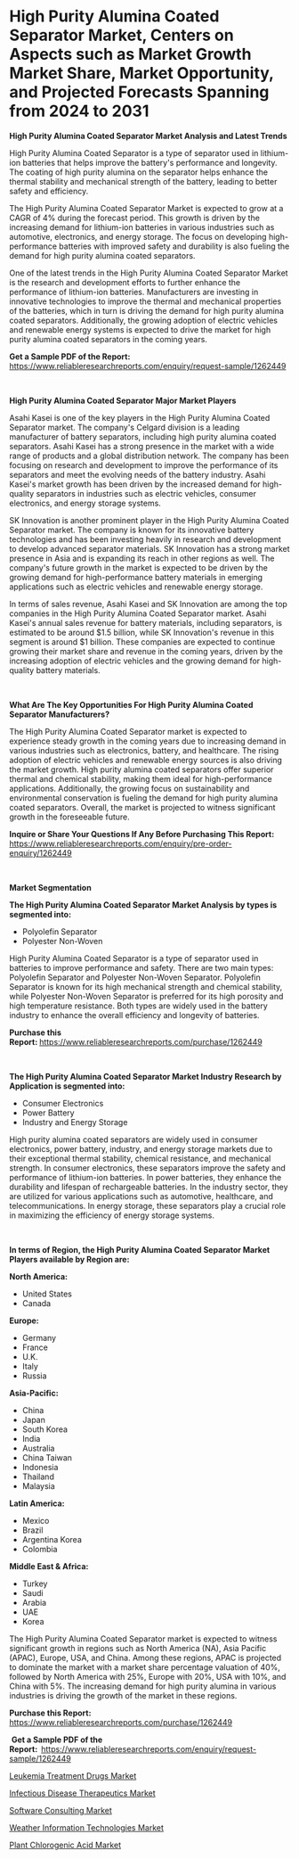 <p><h1>High Purity Alumina Coated Separator Market, Centers on Aspects such as Market Growth Market Share, Market Opportunity, and Projected Forecasts Spanning from 2024 to 2031</h1></p><p><strong>High Purity Alumina Coated Separator Market Analysis and Latest Trends</strong></p>
<p><p>High Purity Alumina Coated Separator is a type of separator used in lithium-ion batteries that helps improve the battery's performance and longevity. The coating of high purity alumina on the separator helps enhance the thermal stability and mechanical strength of the battery, leading to better safety and efficiency.</p><p>The High Purity Alumina Coated Separator Market is expected to grow at a CAGR of 4% during the forecast period. This growth is driven by the increasing demand for lithium-ion batteries in various industries such as automotive, electronics, and energy storage. The focus on developing high-performance batteries with improved safety and durability is also fueling the demand for high purity alumina coated separators.</p><p>One of the latest trends in the High Purity Alumina Coated Separator Market is the research and development efforts to further enhance the performance of lithium-ion batteries. Manufacturers are investing in innovative technologies to improve the thermal and mechanical properties of the batteries, which in turn is driving the demand for high purity alumina coated separators. Additionally, the growing adoption of electric vehicles and renewable energy systems is expected to drive the market for high purity alumina coated separators in the coming years.</p></p>
<p><strong>Get a Sample PDF of the Report:&nbsp;</strong> <a href="https://www.reliableresearchreports.com/enquiry/request-sample/1262449">https://www.reliableresearchreports.com/enquiry/request-sample/1262449</a></p>
<p>&nbsp;</p>
<p><strong>High Purity Alumina Coated Separator Major Market Players</strong></p>
<p><p>Asahi Kasei is one of the key players in the High Purity Alumina Coated Separator market. The company's Celgard division is a leading manufacturer of battery separators, including high purity alumina coated separators. Asahi Kasei has a strong presence in the market with a wide range of products and a global distribution network. The company has been focusing on research and development to improve the performance of its separators and meet the evolving needs of the battery industry. Asahi Kasei's market growth has been driven by the increased demand for high-quality separators in industries such as electric vehicles, consumer electronics, and energy storage systems.</p><p>SK Innovation is another prominent player in the High Purity Alumina Coated Separator market. The company is known for its innovative battery technologies and has been investing heavily in research and development to develop advanced separator materials. SK Innovation has a strong market presence in Asia and is expanding its reach in other regions as well. The company's future growth in the market is expected to be driven by the growing demand for high-performance battery materials in emerging applications such as electric vehicles and renewable energy storage.</p><p>In terms of sales revenue, Asahi Kasei and SK Innovation are among the top companies in the High Purity Alumina Coated Separator market. Asahi Kasei's annual sales revenue for battery materials, including separators, is estimated to be around $1.5 billion, while SK Innovation's revenue in this segment is around $1 billion. These companies are expected to continue growing their market share and revenue in the coming years, driven by the increasing adoption of electric vehicles and the growing demand for high-quality battery materials.</p></p>
<p>&nbsp;</p>
<p><strong>What Are The Key Opportunities For High Purity Alumina Coated Separator Manufacturers?</strong></p>
<p><p>The High Purity Alumina Coated Separator market is expected to experience steady growth in the coming years due to increasing demand in various industries such as electronics, battery, and healthcare. The rising adoption of electric vehicles and renewable energy sources is also driving the market growth. High purity alumina coated separators offer superior thermal and chemical stability, making them ideal for high-performance applications. Additionally, the growing focus on sustainability and environmental conservation is fueling the demand for high purity alumina coated separators. Overall, the market is projected to witness significant growth in the foreseeable future.</p></p>
<p><strong>Inquire or Share Your Questions If Any Before Purchasing This Report:</strong> <a href="https://www.reliableresearchreports.com/enquiry/pre-order-enquiry/1262449">https://www.reliableresearchreports.com/enquiry/pre-order-enquiry/1262449</a></p>
<p>&nbsp;</p>
<p><strong>Market Segmentation</strong></p>
<p><strong>The High Purity Alumina Coated Separator Market Analysis by types is segmented into:</strong></p>
<p><ul><li>Polyolefin Separator</li><li>Polyester Non-Woven</li></ul></p>
<p><p>High Purity Alumina Coated Separator is a type of separator used in batteries to improve performance and safety. There are two main types: Polyolefin Separator and Polyester Non-Woven Separator. Polyolefin Separator is known for its high mechanical strength and chemical stability, while Polyester Non-Woven Separator is preferred for its high porosity and high temperature resistance. Both types are widely used in the battery industry to enhance the overall efficiency and longevity of batteries.</p></p>
<p><strong>Purchase this Report:&nbsp;</strong><a href="https://www.reliableresearchreports.com/purchase/1262449">https://www.reliableresearchreports.com/purchase/1262449</a></p>
<p>&nbsp;</p>
<p><strong>The High Purity Alumina Coated Separator Market Industry Research by Application is segmented into:</strong></p>
<p><ul><li>Consumer Electronics</li><li>Power Battery</li><li>Industry and Energy Storage</li></ul></p>
<p><p>High purity alumina coated separators are widely used in consumer electronics, power battery, industry, and energy storage markets due to their exceptional thermal stability, chemical resistance, and mechanical strength. In consumer electronics, these separators improve the safety and performance of lithium-ion batteries. In power batteries, they enhance the durability and lifespan of rechargeable batteries. In the industry sector, they are utilized for various applications such as automotive, healthcare, and telecommunications. In energy storage, these separators play a crucial role in maximizing the efficiency of energy storage systems.</p></p>
<p>&nbsp;</p>
<p><strong>In terms of Region, the High Purity Alumina Coated Separator Market Players available by Region are:</strong></p>
<p>
    <p> <strong> North America: </strong>
        <ul>
            <li>United States</li>
            <li>Canada</li>
        </ul>
        </p> 
    <p> <strong> Europe: </strong>
        <ul>
            <li>Germany</li>
            <li>France</li>
            <li>U.K.</li>
            <li>Italy</li>
            <li>Russia</li>
        </ul>
        </p> 
    <p> <strong> Asia-Pacific: </strong>
        <ul>
            <li>China</li>
            <li>Japan</li>
            <li>South Korea</li>
            <li>India</li>
            <li>Australia</li>
            <li>China Taiwan</li>
            <li>Indonesia</li>
            <li>Thailand</li>
            <li>Malaysia</li>
        </ul>
        </p> 
    <p> <strong> Latin America: </strong>
        <ul>
            <li>Mexico</li>
            <li>Brazil</li>
            <li>Argentina Korea</li>
            <li>Colombia</li>
        </ul>
        </p> 
    <p> <strong> Middle East & Africa: </strong>
        <ul>
            <li>Turkey</li>
            <li>Saudi</li>
            <li>Arabia</li>
            <li>UAE</li>
            <li>Korea</li>
        </ul>
    </p>
    </p>
<p><p>The High Purity Alumina Coated Separator market is expected to witness significant growth in regions such as North America (NA), Asia Pacific (APAC), Europe, USA, and China. Among these regions, APAC is projected to dominate the market with a market share percentage valuation of 40%, followed by North America with 25%, Europe with 20%, USA with 10%, and China with 5%. The increasing demand for high purity alumina in various industries is driving the growth of the market in these regions.</p></p>
<p><strong>Purchase this Report: </strong><a href="https://www.reliableresearchreports.com/purchase/1262449">https://www.reliableresearchreports.com/purchase/1262449</a></p>
<p>&nbsp;<strong>Get a Sample PDF of the Report:&nbsp;&nbsp;</strong><a href="https://www.reliableresearchreports.com/enquiry/request-sample/1262449">https://www.reliableresearchreports.com/enquiry/request-sample/1262449</a></p>
<p><strong></strong></p>
<p><p><a href="https://medium.com/@randysimpson755/leukemia-treatment-drugs-market-comprehensive-assessment-by-type-application-and-geography-985e1a3f91a9">Leukemia Treatment Drugs Market</a></p><p><a href="https://medium.com/@randysimpson755/infectious-disease-therapeutics-market-the-key-to-successful-business-strategy-forecast-till-2031-1c229d9f3f24">Infectious Disease Therapeutics Market</a></p><p><a href="https://medium.com/@randysimpson755/analyzing-software-consulting-market-global-industry-perspective-and-forecast-2024-to-2031-9f8bf6e72801">Software Consulting Market</a></p><p><a href="https://medium.com/@randysimpson755/analyzing-weather-information-technologies-market-global-industry-perspective-and-forecast-2024-92e3fe735beb">Weather Information Technologies Market</a></p><p><a href="https://github.com/biheemgalvinlouises6hokrh3h/Market-Research-Report-List-1/blob/main/plant-chlorogenic-acid-market.md">Plant Chlorogenic Acid Market</a></p></p>